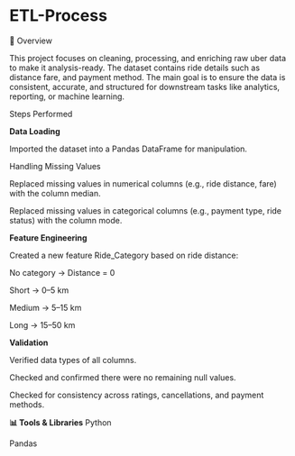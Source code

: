 # ETL-Process
📌 Overview

This project focuses on cleaning, processing, and enriching raw uber data to make it analysis-ready. The dataset contains ride details such as distance fare, and payment method. The main goal is to ensure the data is consistent, accurate, and structured for downstream tasks like analytics, reporting, or machine learning.

Steps Performed

**Data Loading**

Imported the dataset into a Pandas DataFrame for manipulation.

Handling Missing Values

Replaced missing values in numerical columns (e.g., ride distance, fare) with the column median.

Replaced missing values in categorical columns (e.g., payment type, ride status) with the column mode.

**Feature Engineering**

Created a new feature Ride_Category based on ride distance:

No category → Distance = 0

Short → 0–5 km

Medium → 5–15 km

Long → 15–50 km

**Validation**

Verified data types of all columns.

Checked and confirmed there were no remaining null values.

Checked for consistency across ratings, cancellations, and payment methods.

**📊 Tools & Libraries**
Python 

Pandas
